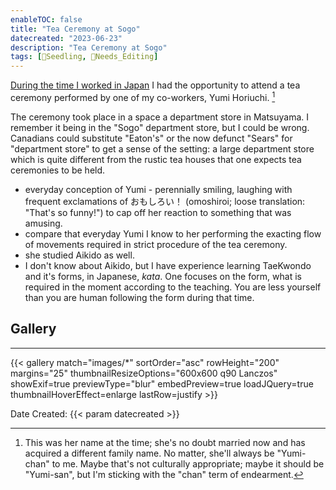 ```yaml
---
enableTOC: false
title: "Tea Ceremony at Sogo"
datecreated: "2023-06-23"
description: "Tea Ceremony at Sogo"
tags: [🌱Seedling, 🧹Needs_Editing]
---
```


[During the time I worked in Japan](notes/Teaching%20English%20in%20Japan.md) I had the opportunity to attend a tea ceremony performed by one of my co-workers, Yumi Horiuchi. [^1] 
[^1]:This was her name at the time; she's no doubt married now and has acquired a different family name. No matter, she'll always be "Yumi-chan" to me. Maybe that's not culturally appropriate; maybe it should be "Yumi-san", but I'm sticking with the "chan" term of endearment.

The ceremony took place in a space a department store in Matsuyama. I remember it being in the "Sogo" department store, but I could be wrong. Canadians could substitute "Eaton's" or the now defunct "Sears" for "department store" to get a sense of the setting: a large department store which is quite different from the rustic tea houses that one expects tea ceremonies to be held.

- everyday conception of Yumi - perennially smiling, laughing with frequent exclamations of おもしろい！ (omoshiroi;  loose translation: "That's so funny!") to cap off her reaction to something that was amusing.
- compare that everyday Yumi I know to her performing the exacting flow of movements required in strict procedure of the tea ceremony.
- she studied Aikido as well. 
- I don't know about Aikido, but I have experience learning TaeKwondo and it's forms, in Japanese, *kata*. One focuses on the form, what is required in the moment according to the teaching. You are less yourself than you are human following the form during that time.

## Gallery
***

{{< gallery match="images/*" sortOrder="asc" rowHeight="200" margins="25" thumbnailResizeOptions="600x600 q90 Lanczos" showExif=true previewType="blur" embedPreview=true loadJQuery=true thumbnailHoverEffect=enlarge lastRow=justify >}}

Date Created: {{< param datecreated >}}



